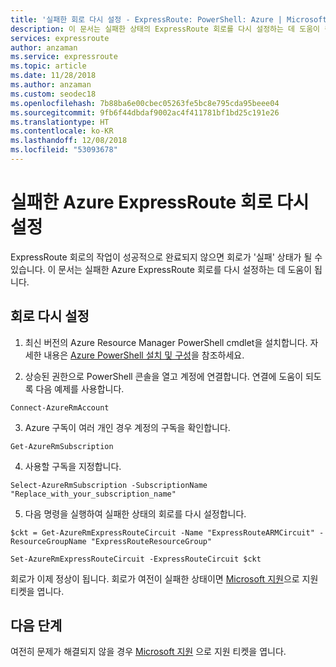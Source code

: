```yaml
---
title: '실패한 회로 다시 설정 - ExpressRoute: PowerShell: Azure | Microsoft Docs'
description: 이 문서는 실패한 상태의 ExpressRoute 회로를 다시 설정하는 데 도움이 됩니다.
services: expressroute
author: anzaman
ms.service: expressroute
ms.topic: article
ms.date: 11/28/2018
ms.author: anzaman
ms.custom: seodec18
ms.openlocfilehash: 7b88ba6e00cbec05263fe5bc8e795cda95beee04
ms.sourcegitcommit: 9fb6f44dbdaf9002ac4f411781bf1bd25c191e26
ms.translationtype: HT
ms.contentlocale: ko-KR
ms.lasthandoff: 12/08/2018
ms.locfileid: "53093678"
---
```

# <a name="reset-a-failed-expressroute-circuit"></a>실패한 Azure ExpressRoute 회로 다시 설정

ExpressRoute 회로의 작업이 성공적으로 완료되지 않으면 회로가 '실패' 상태가 될 수 있습니다. 이 문서는 실패한 Azure ExpressRoute 회로를 다시 설정하는 데 도움이 됩니다.

## <a name="reset-a-circuit"></a>회로 다시 설정

1. 최신 버전의 Azure Resource Manager PowerShell cmdlet을 설치합니다. 자세한 내용은 [Azure PowerShell 설치 및 구성](/powershell/azure/install-azurerm-ps)을 참조하세요.

2. 상승된 권한으로 PowerShell 콘솔을 열고 계정에 연결합니다. 연결에 도움이 되도록 다음 예제를 사용합니다.

  ```azurepowershell-interactive
  Connect-AzureRmAccount
  ```
3. Azure 구독이 여러 개인 경우 계정의 구독을 확인합니다.

  ```azurepowershell-interactive
  Get-AzureRmSubscription
  ```
4. 사용할 구독을 지정합니다.

  ```azurepowershell-interactive
  Select-AzureRmSubscription -SubscriptionName "Replace_with_your_subscription_name"
  ```
5. 다음 명령을 실행하여 실패한 상태의 회로를 다시 설정합니다.

  ```azurepowershell-interactive
  $ckt = Get-AzureRmExpressRouteCircuit -Name "ExpressRouteARMCircuit" -ResourceGroupName "ExpressRouteResourceGroup"

  Set-AzureRmExpressRouteCircuit -ExpressRouteCircuit $ckt
  ```

회로가 이제 정상이 됩니다. 회로가 여전이 실패한 상태이면 [Microsoft 지원](https://portal.azure.com/?#blade/Microsoft_Azure_Support/HelpAndSupportBlade)으로 지원 티켓을 엽니다.

## <a name="next-steps"></a>다음 단계

여전히 문제가 해결되지 않을 경우 [Microsoft 지원](https://portal.azure.com/?#blade/Microsoft_Azure_Support/HelpAndSupportBlade) 으로 지원 티켓을 엽니다.

